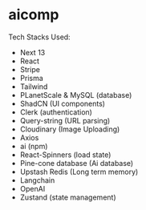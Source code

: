 # aicomp

Tech Stacks Used:

- Next 13
- React
- Stripe
- Prisma
- Tailwind
- PLanetScale & MySQL (database)
- ShadCN (UI components)
- Clerk (authentication)
- Query-string (URL parsing)
- Cloudinary (Image Uploading)
- Axios
- ai (npm)
- React-Spinners (load state)
- Pine-cone database (Ai database)
- Upstash Redis (Long term memory)
- Langchain
- OpenAI
- Zustand (state management)

